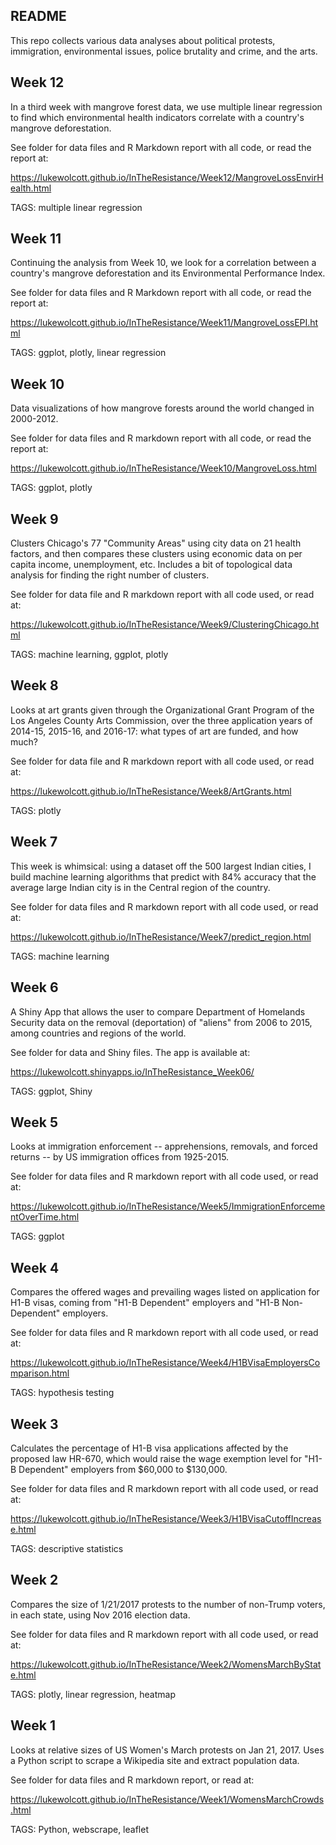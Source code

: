 ## README

This repo collects various data analyses about political protests, immigration, environmental issues, police brutality and crime, and the arts.


## Week 12

In a third week with mangrove forest data, we use multiple linear regression to find which environmental health indicators correlate with a country's mangrove deforestation.

See folder for data files and R Markdown report with all code, or read the report at:

https://lukewolcott.github.io/InTheResistance/Week12/MangroveLossEnvirHealth.html

TAGS: multiple linear regression

## Week 11

Continuing the analysis from Week 10, we look for a correlation between a country's mangrove deforestation and its Environmental Performance Index.

See folder for data files and R Markdown report with all code, or read the report at:

<https://lukewolcott.github.io/InTheResistance/Week11/MangroveLossEPI.html>

TAGS: ggplot, plotly, linear regression

## Week 10

Data visualizations of how mangrove forests around the world changed in 2000-2012.

See folder for data files and R markdown report with all code, or read the report at:

https://lukewolcott.github.io/InTheResistance/Week10/MangroveLoss.html

TAGS: ggplot, plotly

## Week 9

Clusters Chicago's 77 "Community Areas" using city data on 21 health factors, and then compares these clusters using economic data on per capita income, unemployment, etc.  Includes a bit of topological data analysis for finding the right number of clusters.

See folder for data file and R markdown report with all code used, or read at:

https://lukewolcott.github.io/InTheResistance/Week9/ClusteringChicago.html

TAGS: machine learning, ggplot, plotly

## Week 8

Looks at art grants given through the Organizational Grant Program of the Los Angeles County Arts Commission, over the three application years of 2014-15, 2015-16, and 2016-17: what types of art are funded, and how much?

See folder for data file and R markdown report with all code used, or read at:

https://lukewolcott.github.io/InTheResistance/Week8/ArtGrants.html

TAGS: plotly

## Week 7

This week is whimsical: using a dataset off the 500 largest Indian cities, I build machine learning algorithms that predict with 84% accuracy that the average large Indian city is in the Central region of the country.

See folder for data files and R markdown report with all code used, or read at:

https://lukewolcott.github.io/InTheResistance/Week7/predict_region.html

TAGS: machine learning

## Week 6

A Shiny App that allows the user to compare Department of Homelands Security data on the removal (deportation) of "aliens" from 2006 to 2015, among countries and regions of the world.

See folder for data and Shiny files.  The app is available at:

https://lukewolcott.shinyapps.io/InTheResistance_Week06/

TAGS: ggplot, Shiny

## Week 5

Looks at immigration enforcement -- apprehensions, removals, and forced returns -- by US immigration offices from 1925-2015.

See folder for data files and R markdown report with all code used, or read at:

https://lukewolcott.github.io/InTheResistance/Week5/ImmigrationEnforcementOverTime.html

TAGS: ggplot

## Week 4

Compares the offered wages and prevailing wages listed on application for H1-B visas, coming from "H1-B Dependent" employers and "H1-B Non-Dependent" employers.

See folder for data files and R markdown report with all code used, or read at:

https://lukewolcott.github.io/InTheResistance/Week4/H1BVisaEmployersComparison.html

TAGS: hypothesis testing

## Week 3

Calculates the percentage of H1-B visa applications affected by the proposed law HR-670, which would raise the wage exemption level for "H1-B Dependent" employers from $60,000 to $130,000.

See folder for data files and R markdown report with all code used, or read at:

https://lukewolcott.github.io/InTheResistance/Week3/H1BVisaCutoffIncrease.html

TAGS: descriptive statistics

## Week 2

Compares the size of 1/21/2017 protests to the number of non-Trump voters, in each state, using Nov 2016 election data.

See folder for data files and R markdown report with all code used, or read at:

https://lukewolcott.github.io/InTheResistance/Week2/WomensMarchByState.html

TAGS: plotly, linear regression, heatmap

## Week 1

Looks at relative sizes of US Women's March protests on Jan 21, 2017.  Uses a Python script to scrape a Wikipedia site and extract population data.

See folder for data files and R markdown report, or read at:

https://lukewolcott.github.io/InTheResistance/Week1/WomensMarchCrowds.html

TAGS: Python, webscrape, leaflet